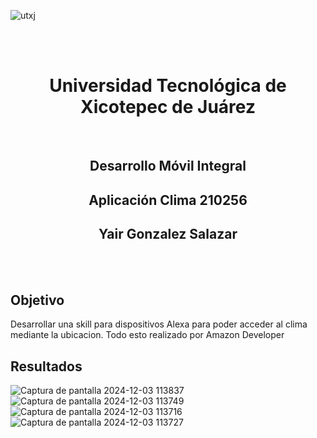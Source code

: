 ![utxj](https://github.com/loreasc2003/m4delProyecto/assets/163441777/57f5e0f6-567a-4597-beff-f8adc0768c60)

<br>
<br>
<h1 align="center"> Universidad Tecnológica de Xicotepec de Juárez </h1>
<br>

<h2 align="center"> Desarrollo Móvil Integral </h2>
<h2 align="center"> Aplicación Clima 210256 </h2>
<h2 align="center"> Yair Gonzalez Salazar </h2>
<br>


<br>
<h2> Objetivo </h2>
Desarrollar una skill para dispositivos Alexa para poder acceder al clima mediante la ubicacion. Todo esto realizado por Amazon Developer
<br>


## Resultados


![Captura de pantalla 2024-12-03 113837](https://github.com/user-attachments/assets/39c6a4c1-16b3-4387-b0fe-1cae912c58e9)
![Captura de pantalla 2024-12-03 113749](https://github.com/user-attachments/assets/1e090e47-455e-4dad-bd90-77426de467e7)
![Captura de pantalla 2024-12-03 113716](https://github.com/user-attachments/assets/59a55520-3122-4311-8b1e-b70948e10405)
![Captura de pantalla 2024-12-03 113727](https://github.com/user-attachments/assets/bdaab598-1515-4f70-b64d-f27860fc81dc)
